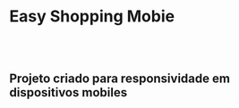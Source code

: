 <h1>Easy Shopping Mobie</h1>
<br> 
<br>
<h2>Projeto criado para responsividade em dispositivos mobiles</h2>
